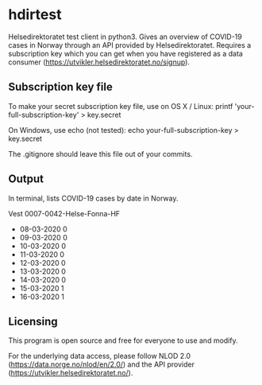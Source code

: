 # hdirtest
Helsedirektoratet test client in python3. Gives an overview of COVID-19 cases in Norway through an API provided by Helsedirektoratet. Requires a subscription key which you can get when you have registered as a data consumer (https://utvikler.helsedirektoratet.no/signup).

## Subscription key file
To make your secret subscription key file, use on OS X / Linux:
printf 'your-full-subscription-key' > key.secret

On Windows, use echo (not tested):
echo your-full-subscription-key > key.secret

The .gitignore should leave this file out of your commits.

## Output
In terminal, lists COVID-19 cases by date in Norway.

Vest 0007-0042-Helse-Fonna-HF
- 08-03-2020 0
- 09-03-2020 0
- 10-03-2020 0
- 11-03-2020 0
- 12-03-2020 0
- 13-03-2020 0
- 14-03-2020 0
- 15-03-2020 1
- 16-03-2020 1

## Licensing

This program is open source and free for everyone to use and modify.

For the underlying data access, please follow NLOD 2.0 (https://data.norge.no/nlod/en/2.0/) and the API provider (https://utvikler.helsedirektoratet.no/).

